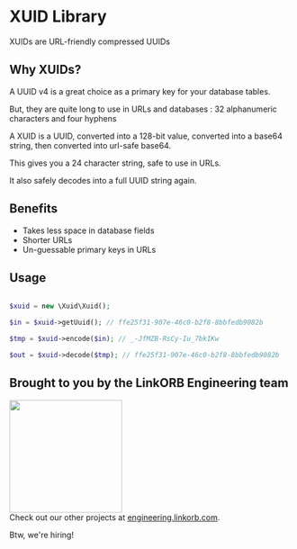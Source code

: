 XUID Library
============

XUIDs are URL-friendly compressed UUIDs

## Why XUIDs?

A UUID v4 is a great choice as a primary key for your database tables.

But, they are quite long to use in URLs and databases : 32 alphanumeric characters and four hyphens

A XUID is a UUID, converted into a 128-bit value, converted into a base64 string, then converted into url-safe base64.

This gives you a 24 character string, safe to use in URLs.

It also safely decodes into a full UUID string again.

## Benefits

* Takes less space in database fields
* Shorter URLs
* Un-guessable primary keys in URLs

## Usage

```php

$xuid = new \Xuid\Xuid();

$in = $xuid->getUuid(); // ffe25f31-907e-46c0-b2f8-8bbfedb9082b

$tmp = $xuid->encode($in); // _-JfMZB-RsCy-Iu_7bkIKw

$out = $xuid->decode($tmp); // ffe25f31-907e-46c0-b2f8-8bbfedb9082b
```

## Brought to you by the LinkORB Engineering team

<img src="http://www.linkorb.com/d/meta/tier1/images/linkorbengineering-logo.png" width="200px" /><br />
Check out our other projects at [engineering.linkorb.com](http://engineering.linkorb.com).

Btw, we're hiring!
